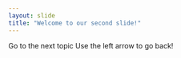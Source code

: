 ```yaml
---
layout: slide
title: "Welcome to our second slide!"
---
```

Go to the next topic
Use the left arrow to go back!
